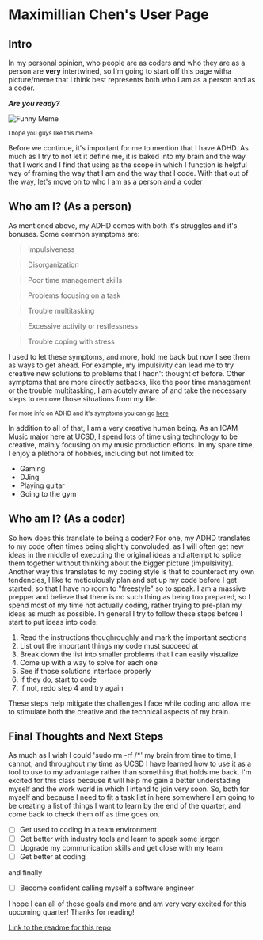 # Maximillian Chen's User Page

## Intro

In my personal opinion, who people are as coders and who they are as a person are **very** intertwined, so I'm going to start off this page witha picture/meme that I think best represents both who I am as a person and as a coder.

**_Are you ready?_**

![Funny Meme](https://img.ifunny.co/images/4c14d264c128fb7895c5013d4e642b39049a4dfcfaefb9cd6478abf454432010_1.webp)

<sup>I hope you guys like this meme</sup>

Before we continue, it's important for me to mention that I have ADHD. As much as I try to not let it define me, it is baked into my brain and the way that I work and I find that using as the scope in which I function is helpful way of framing the way that I am and the way that I code. With that out of the way, let's move on to who I am as a person and a coder

## Who am I? (As a person)

As mentioned above, my ADHD comes with both it's struggles and it's bonuses. Some common symptoms are:
> Impulsiveness

> Disorganization

> Poor time management skills

> Problems focusing on a task

> Trouble multitasking

> Excessive activity or restlessness

> Trouble coping with stress

I used to let these symptoms, and more, hold me back but now I see them as ways to get ahead. For example, my impulsivity can lead me to try creative new solutions to problems that I hadn't thought of before. Other symptoms that are more directly setbacks, like the poor time management or the trouble multitasking, I am acutely aware of and take the necessary steps to remove those situations from my life. 

<sup>For more info on ADHD and it's symptoms you can go [here](https://www.mayoclinic.org/diseases-conditions/adult-adhd/symptoms-causes/syc-20350878)</sup>

In addition to all of that, I am a very creative human being. As an ICAM Music major here at UCSD, I spend lots of time using technology to be creative, mainly focusing on my music production efforts. In my spare time, I enjoy a plethora of hobbies, including but not limited to:
 - Gaming
 - DJing
 - Playing guitar
 - Going to the gym

## Who am I? (As a coder)

So how does this translate to being a coder? For one, my ADHD translates to my code often times being slightly convoluded, as I will often get new ideas in the middle of executing the original ideas and attempt to splice them together without thinking about the bigger picture (impulsivity). Another way this translates to my coding style is that to counteract my own tendencies, I like to meticulously plan and set up my code before I get started, so that I have no room to "freestyle" so to speak. I am a massive prepper and believe that there is no such thing as being too prepared, so I spend most of my time not actually coding, rather trying to pre-plan my ideas as much as possible. In general I try to follow these steps before I start to put ideas into code:

1. Read the instructions thoughroughly and mark the important sections
2. List out the important things my code must succeed at
3. Break down the list into smaller problems that I can easily visualize
4. Come up with a way to solve for each one
5. See if those solutions interface properly
6. If they do, start to code
7. If not, redo step 4 and try again

These steps help mitigate the challenges I face while coding and allow me to stimulate both the creative and the technical aspects of my brain.

## Final Thoughts and Next Steps

As much as I wish I could 'sudo rm -rf /*' my brain from time to time, I cannot, and throughout my time as UCSD I have learned how to use it as a tool to use to my advantage rather than something that holds me back. I'm excited for this class because it will help me gain a better understading myself and the work world in which I intend to join very soon. So, both for myself and because I need to fit a task list in here somewhere I am going to be creating a list of things I want to learn by the end of the quarter, and come back to check them off as time goes on.
 - [ ] Get used to coding in a team environment
 - [ ] Get better with industry tools and learn to speak some jargon
 - [ ] Upgrade my communication skills and get close with my team
 - [ ] Get better at coding

and finally
 - [ ] Become confident calling myself a software engineer

I hope I can all of these goals and more and am very very excited for this upcoming quarter! Thanks for reading!

[Link to the readme for this repo](README.md)